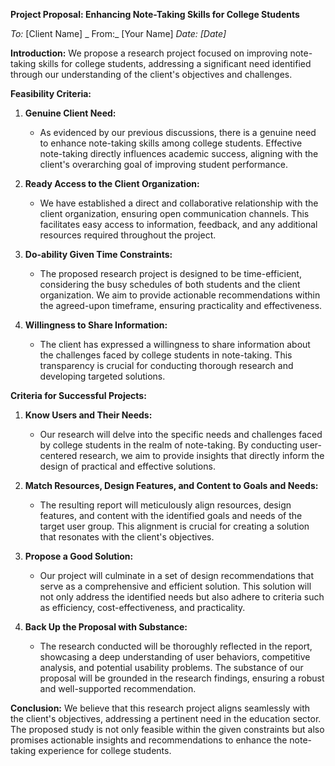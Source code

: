 **Project Proposal: Enhancing Note-Taking Skills for College Students**

_To:_ [Client Name] _
From:_ [Your Name] 
_Date: [Date]_

**Introduction:** We propose a research project focused on improving note-taking skills for college students, addressing a significant need identified through our understanding of the client's objectives and challenges.

**Feasibility Criteria:**

1. **Genuine Client Need:**
    
    - As evidenced by our previous discussions, there is a genuine need to enhance note-taking skills among college students. Effective note-taking directly influences academic success, aligning with the client's overarching goal of improving student performance.
2. **Ready Access to the Client Organization:**
    
    - We have established a direct and collaborative relationship with the client organization, ensuring open communication channels. This facilitates easy access to information, feedback, and any additional resources required throughout the project.
3. **Do-ability Given Time Constraints:**
    
    - The proposed research project is designed to be time-efficient, considering the busy schedules of both students and the client organization. We aim to provide actionable recommendations within the agreed-upon timeframe, ensuring practicality and effectiveness.
4. **Willingness to Share Information:**
    
    - The client has expressed a willingness to share information about the challenges faced by college students in note-taking. This transparency is crucial for conducting thorough research and developing targeted solutions.

**Criteria for Successful Projects:**

1. **Know Users and Their Needs:**
    
    - Our research will delve into the specific needs and challenges faced by college students in the realm of note-taking. By conducting user-centered research, we aim to provide insights that directly inform the design of practical and effective solutions.
2. **Match Resources, Design Features, and Content to Goals and Needs:**
    
    - The resulting report will meticulously align resources, design features, and content with the identified goals and needs of the target user group. This alignment is crucial for creating a solution that resonates with the client's objectives.
3. **Propose a Good Solution:**
    
    - Our project will culminate in a set of design recommendations that serve as a comprehensive and efficient solution. This solution will not only address the identified needs but also adhere to criteria such as efficiency, cost-effectiveness, and practicality.
4. **Back Up the Proposal with Substance:**
    
    - The research conducted will be thoroughly reflected in the report, showcasing a deep understanding of user behaviors, competitive analysis, and potential usability problems. The substance of our proposal will be grounded in the research findings, ensuring a robust and well-supported recommendation.

**Conclusion:** We believe that this research project aligns seamlessly with the client's objectives, addressing a pertinent need in the education sector. The proposed study is not only feasible within the given constraints but also promises actionable insights and recommendations to enhance the note-taking experience for college students.
